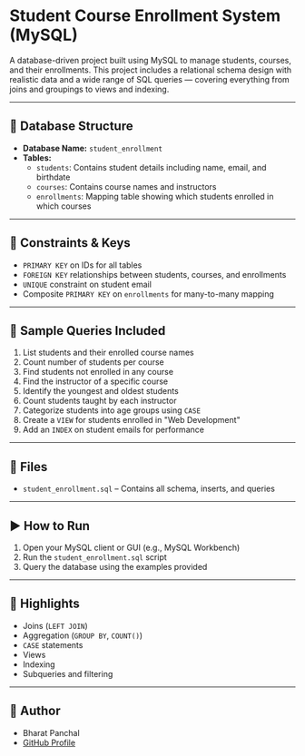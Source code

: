 # Student Course Enrollment System (MySQL)

A database-driven project built using MySQL to manage students, courses, and their enrollments. This project includes a relational schema design with realistic data and a wide range of SQL queries — covering everything from joins and groupings to views and indexing.

---

## 🧱 Database Structure

- **Database Name:** `student_enrollment`
- **Tables:**
  - `students`: Contains student details including name, email, and birthdate
  - `courses`: Contains course names and instructors
  - `enrollments`: Mapping table showing which students enrolled in which courses

---

## 🔐 Constraints & Keys

- `PRIMARY KEY` on IDs for all tables
- `FOREIGN KEY` relationships between students, courses, and enrollments
- `UNIQUE` constraint on student email
- Composite `PRIMARY KEY` on `enrollments` for many-to-many mapping

---

## 📝 Sample Queries Included

1. List students and their enrolled course names
2. Count number of students per course
3. Find students not enrolled in any course
4. Find the instructor of a specific course
5. Identify the youngest and oldest students
6. Count students taught by each instructor
7. Categorize students into age groups using `CASE`
8. Create a `VIEW` for students enrolled in "Web Development"
9. Add an `INDEX` on student emails for performance

---

## 📂 Files

- `student_enrollment.sql` – Contains all schema, inserts, and queries

---

## ▶️ How to Run

1. Open your MySQL client or GUI (e.g., MySQL Workbench)
2. Run the `student_enrollment.sql` script
3. Query the database using the examples provided

---

## 📌 Highlights

- Joins (`LEFT JOIN`)  
- Aggregation (`GROUP BY`, `COUNT()`)  
- `CASE` statements  
- Views  
- Indexing  
- Subqueries and filtering

---

## 👤 Author

- Bharat Panchal  
- [GitHub Profile](https://github.com/Bharat-Panchal15)
